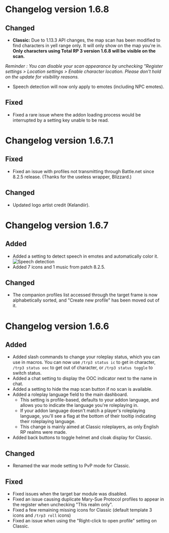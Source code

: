 # Changelog version 1.6.8

## Changed

- **Classic:** Due to 1.13.3 API changes, the map scan has been modified to find characters in yell range only. It will only show on the map you're in. **Only characters using Total RP 3 version 1.6.8 will be visible on the scan.**

*Reminder : You can disable your scan appearance by unchecking "Register settings > Location settings > Enable character location. Please don't hold on the update for visibility reasons.*

- Speech detection will now only apply to emotes (including NPC emotes).

## Fixed

- Fixed a rare issue where the addon loading process would be interrupted by a setting key unable to be read.

# Changelog version 1.6.7.1

## Fixed

- Fixed an issue with profiles not transmitting through Battle.net since 8.2.5 release. (Thanks for the useless wrapper, Blizzard.)

## Changed

- Updated logo artist credit (Kelandiir).

# Changelog version 1.6.7

## Added

- Added a setting to detect speech in emotes and automatically color it.
![Speech detection](https://i.imgur.com/qpw46yg.png)
- Added 7 icons and 1 music from patch 8.2.5.

## Changed

- The companion profiles list accessed through the target frame is now alphabetically sorted, and "Create new profile" has been moved out of it.

# Changelog version 1.6.6

## Added

- Added slash commands to change your roleplay status, which you can use in macros. You can now use `/trp3 status ic` to get in character, `/trp3 status ooc` to get out of character, or `/trp3 status toggle` to switch status.
- Added a chat setting to display the OOC indicator next to the name in chat.
- Added a setting to hide the map scan button if no scan is available.
- Added a roleplay language field to the main dashboard.
  - This setting is profile-based, defaults to your addon language, and allows you to indicate the language you're roleplaying in.
  - If your addon language doesn't match a player's roleplaying language, you'll see a flag at the bottom of their tooltip indicating their roleplaying language.
  - This change is mainly aimed at Classic roleplayers, as only English RP realms were made.
- Added back buttons to toggle helmet and cloak display for Classic.

## Changed

- Renamed the war mode setting to PvP mode for Classic.

## Fixed

- Fixed issues when the target bar module was disabled.
- Fixed an issue causing duplicate Mary-Sue Protocol profiles to appear in the register when unchecking "This realm only".
- Fixed a few remaining missing icons for Classic (default template 3 icons and `/trp3 roll` icons)
- Fixed an issue when using the "Right-click to open profile" setting on Classic.
